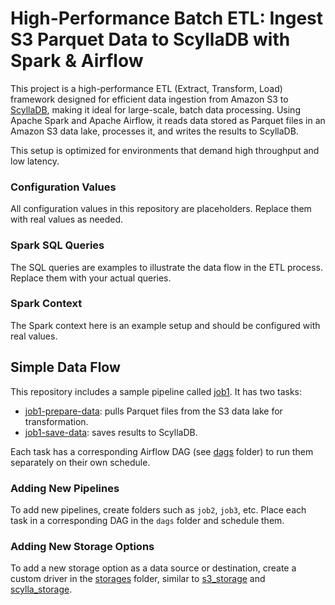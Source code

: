 # High-Performance Batch ETL: Ingest S3 Parquet Data to ScyllaDB with Spark & Airflow

This project is a high-performance ETL (Extract, Transform, Load) framework 
designed for efficient data ingestion from Amazon S3 to [ScyllaDB](https://www.scylladb.com/), 
making it ideal for large-scale, batch data processing. Using Apache Spark and Apache Airflow, 
it reads data stored as Parquet files in an Amazon S3 data lake, processes it, 
and writes the results to ScyllaDB. 

This setup is optimized for environments that demand high throughput and low latency.

### Configuration Values
All configuration values in this repository are placeholders. Replace them with real values as needed.

### Spark SQL Queries
The SQL queries are examples to illustrate the data flow in the ETL process. 
Replace them with your actual queries.

### Spark Context
The Spark context here is an example setup and should be configured with real values.

## Simple Data Flow
This repository includes a sample pipeline called [job1](/job1). It has two tasks:
 - [job1-prepare-data](/job1/job1_prepare_data.py): pulls Parquet files from 
   the S3 data lake for transformation.
 - [job1-save-data](/job1/job1_save_data.py): saves results to ScyllaDB.

Each task has a corresponding Airflow DAG (see [dags](/dags) folder) to run 
them separately on their own schedule.

### Adding New Pipelines
To add new pipelines, create folders such as ```job2```, ```job3```, etc. 
Place each task in a corresponding DAG in the ``dags`` folder and schedule them.

### Adding New Storage Options
To add a new storage option as a data source or destination, create a custom 
driver in the [storages](/storages) folder, similar to 
[s3_storage](/storages/s3_storage) and [scylla_storage](/storages/scylla_storage).
